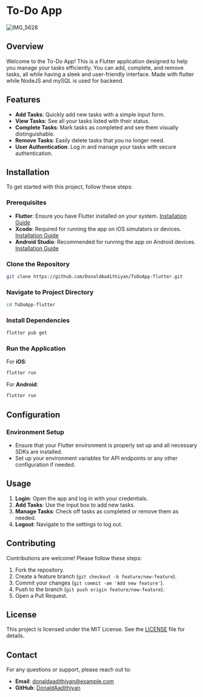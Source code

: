 # To-Do App

![IMG_5628](https://github.com/user-attachments/assets/d23928d3-2282-4230-8f6a-dd898107226c)

## Overview

Welcome to the To-Do App! This is a Flutter application designed to help you manage your tasks efficiently. You can add, complete, and remove tasks, all while having a sleek and user-friendly interface.
Made with flutter while NodeJS and mySQL is used for backend.

## Features

- **Add Tasks**: Quickly add new tasks with a simple input form.
- **View Tasks**: See all your tasks listed with their status.
- **Complete Tasks**: Mark tasks as completed and see them visually distinguishable.
- **Remove Tasks**: Easily delete tasks that you no longer need.
- **User Authentication**: Log in and manage your tasks with secure authentication.

## Installation

To get started with this project, follow these steps:

### Prerequisites

- **Flutter**: Ensure you have Flutter installed on your system. [Installation Guide](https://flutter.dev/docs/get-started/install)
- **Xcode**: Required for running the app on iOS simulators or devices. [Installation Guide](https://developer.apple.com/xcode/)
- **Android Studio**: Recommended for running the app on Android devices. [Installation Guide](https://developer.android.com/studio)

### Clone the Repository

```bash
git clone https://github.com/DonaldAadithiyan/ToDoApp-flutter.git
```

### Navigate to Project Directory

```bash
cd ToDoApp-flutter
```

### Install Dependencies

```bash
flutter pub get
```

### Run the Application

For **iOS**:

```bash
flutter run
```

For **Android**:

```bash
flutter run
```

## Configuration

### Environment Setup

- Ensure that your Flutter environment is properly set up and all necessary SDKs are installed.
- Set up your environment variables for API endpoints or any other configuration if needed.

## Usage

1. **Login**: Open the app and log in with your credentials.
2. **Add Tasks**: Use the input box to add new tasks.
3. **Manage Tasks**: Check off tasks as completed or remove them as needed.
4. **Logout**: Navigate to the settings to log out.

## Contributing

Contributions are welcome! Please follow these steps:

1. Fork the repository.
2. Create a feature branch (`git checkout -b feature/new-feature`).
3. Commit your changes (`git commit -am 'Add new feature'`).
4. Push to the branch (`git push origin feature/new-feature`).
5. Open a Pull Request.

## License

This project is licensed under the MIT License. See the [LICENSE](LICENSE) file for details.

## Contact

For any questions or support, please reach out to:

- **Email**: donaldaadithiyan@example.com
- **GitHub**: [DonaldAadithiyan](https://github.com/DonaldAadithiyan)
